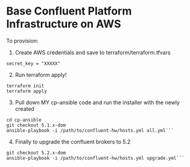 # Base Confluent Platform Infrastructure on AWS

To provision:
1. Create AWS credentials and save to terraform/terraform.tfvars
```access_key = "XXXXX"
secret_key = "XXXXX"
```

2. Run terraform apply!
```cd terraform
terraform init
terraform apply
```

3. Pull down MY cp-ansible code and run the installer with the newly created
```git clone https://github.com/domenicbove/cp-ansible
cd cp-ansible
git checkout 5.1.x-dom
ansible-playbook -i /path/to/confluent-hw/hosts.yml all.yml```
```

4. Finally to upgrade the confluent brokers to 5.2
```cd cp-ansible
git checkout 5.2.x-dom
ansible-playbook -i /path/to/confluent-hw/hosts.yml upgrade.yml```
```
